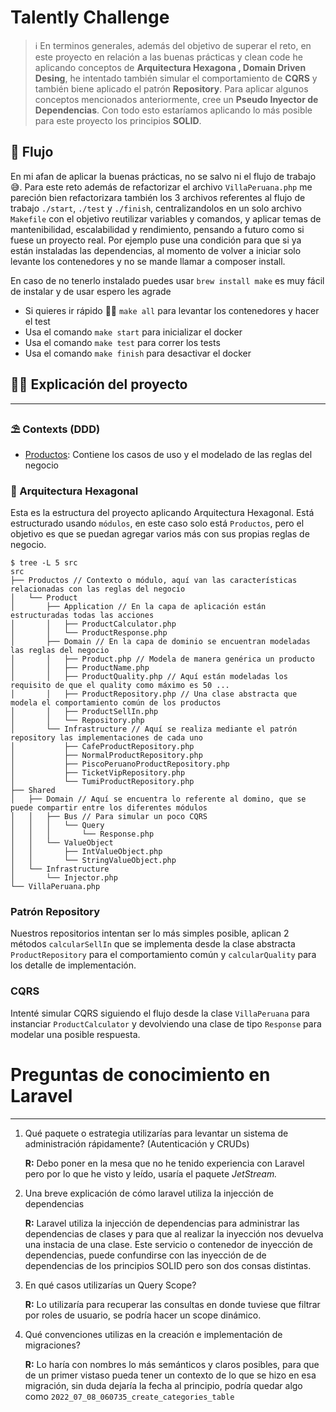 # Talently Challenge

> ℹ️ En terminos generales, además del objetivo de superar el reto, en este proyecto en relación a las buenas prácticas 
> y clean code he aplicando conceptos de **Arquitectura Hexagona , Domain Driven Desing**, he intentado también 
> simular el comportamiento de **CQRS** y también biene aplicado el patrón **Repository**. Para aplicar algunos 
> conceptos mencionados anteriormente, cree un **Pseudo Inyector de Dependencias**. Con todo esto estaríamos 
> aplicando lo más posible para este proyecto los principios **SOLID**.

## 🚀 Flujo

En mi afan de aplicar la buenas prácticas, no se salvo ni el flujo de trabajo 😅. Para este reto además de 
refactorizar el archivo `VillaPeruana.php` me pareción bien refactorizara también los 3 archivos referentes al flujo de trabajo `./start`, `./test` y `./finish`, centralizandolos en un solo archivo 
 `Makefile` con el objetivo reutilizar variables y comandos, y aplicar temas de mantenibilidad, escalabilidad y 
rendimiento, pensando a futuro como si fuese un proyecto real. Por ejemplo puse una condición para que si ya están 
instaladas las dependencias, al momento de volver a iniciar solo levante los contenedores y no se mande llamar a 
composer install.

En caso de no tenerlo instalado puedes usar `brew install make` es muy fácil de instalar y de usar espero les agrade

- Si quieres ir rápido 🏃‍💨 `make all` para levantar los contenedores y hacer el test
- Usa el comando `make start` para inicializar el docker
- Usa el comando `make test` para correr los tests
- Usa el comando `make finish` para desactivar el docker

## 👨‍💻 Explicación del proyecto

---

### ⛱ Contexts (DDD)

* [Productos](src/Productos): Contiene los casos de uso y el modelado de las reglas del negocio

### 🎯 Arquitectura Hexagonal

Esta es la estructura del proyecto aplicando Arquitectura Hexagonal. Está estructurado usando `módulos`, en este 
caso solo está `Productos`, pero el objetivo es que se puedan agregar varios más con sus propias reglas de negocio.

```
$ tree -L 5 src
src
├── Productos // Contexto o módulo, aquí van las características relacionadas con las reglas del negocio
│   └── Product
│       ├── Application // En la capa de aplicación están estructuradas todas las acciones
│       │   ├── ProductCalculator.php
│       │   └── ProductResponse.php
│       ├── Domain // En la capa de dominio se encuentran modeladas las reglas del negocio
│       │   ├── Product.php // Modela de manera genérica un producto 
│       │   ├── ProductName.php
│       │   ├── ProductQuality.php // Aquí están modeladas los requisito de que el quality como máximo es 50 ...
│       │   ├── ProductRepository.php // Una clase abstracta que modela el comportamiento común de los productos
│       │   ├── ProductSellIn.php
│       │   └── Repository.php
│       └── Infrastructure // Aquí se realiza mediante el patrón repository las implementaciones de cada uno 
│           ├── CafeProductRepository.php
│           ├── NormalProductRepository.php
│           ├── PiscoPeruanoProductRepository.php
│           ├── TicketVipRepository.php
│           └── TumiProductRepository.php
├── Shared
│   ├── Domain // Aquí se encuentra lo referente al domino, que se puede compartir entre los diferentes módulos
│   │   ├── Bus // Para simular un poco CQRS
│   │   │   └── Query
│   │   │       └── Response.php
│   │   └── ValueObject
│   │       ├── IntValueObject.php
│   │       └── StringValueObject.php
│   └── Infrastructure
│       └── Injector.php
└── VillaPeruana.php
```

### Patrón Repository

Nuestros repositorios intentan ser lo más simples posible, aplican 2 métodos `calcularSellIn` que se implementa 
desde la clase abstracta `ProductRepository` para el comportamiento común y `calcularQuality` para los detalle de 
implementación.

### CQRS

Intenté simular CQRS siguiendo el flujo desde la clase `VillaPeruana` para instanciar  `ProductCalculator` y 
devolviendo una clase de tipo `Response` para modelar una posible respuesta. 

# Preguntas de conocimiento en Laravel
---

1. Qué paquete o estrategia utilizarías para levantar un sistema de administración rápidamente? (Autenticación y CRUDs)

   **R:** Debo poner en la mesa que no he tenido experiencia con Laravel pero por lo que he visto y leído, usaría el paquete *JetStream.*

2. Una breve explicación de cómo laravel utiliza la injección de dependencias

   **R:** Laravel utiliza la injección de dependencias para administrar las dependencias de clases y para que al realizar la inyección nos devuelva una instacia de una clase. Este servicio o contenedor de inyección de dependencias, puede confundirse con las inyección de de dependencias de los principios SOLID pero son dos consas distintas.

3. En qué casos utilizarías un Query Scope?

   **R:** Lo utilizaría para recuperar las consultas en donde tuviese que filtrar por roles de usuario, se podría hacer un scope dinámico.

4. Qué convenciones utilizas en la creación e implementación de migraciones?

   **R:** Lo haría con nombres lo más semánticos y claros posibles, para que de un primer vistaso pueda tener un contexto de lo que se hizo en esa migración, sin duda dejaría la fecha al principio, podría  quedar algo como `2022_07_08_060735_create_categories_table`
